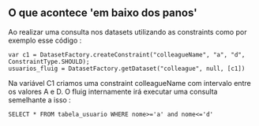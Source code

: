 ## O que acontece 'em baixo dos panos'
Ao realizar uma consulta nos datasets utilizando as constraints como por exemplo esse código :
```
var c1 = DatasetFactory.createConstraint("colleagueName", "a", "d", ConstraintType.SHOULD);
usuarios_fluig = DatasetFactory.getDataset("colleague", null, [c1])
```
Na variável C1 criamos uma constraint colleagueName com intervalo entre os valores A e D. O fluig internamente irá executar uma consulta semelhante a isso :
```
SELECT * FROM tabela_usuario WHERE nome>='a' and nome<='d'
```


